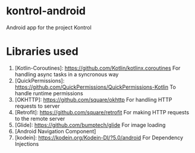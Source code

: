 # kontrol-android
Android app for the project Kontrol

# Libraries used

1. [Kotlin-Coroutines]: https://github.com/Kotlin/kotlinx.coroutines For handling async tasks in a syncronous way 
2. [QuickPermissions]: https://github.com/QuickPermissions/QuickPermissions-Kotlin To handle runtime permissions
3. [OKHTTP]: https://github.com/square/okhttp For handling HTTP requests to server
4. [Retrofit]: https://github.com/square/retrofit For making HTTP requests to the remote server
5. [Glide]: https://github.com/bumptech/glide For image loading
6. [Android Navigation Component]
7. [kodein]: https://kodein.org/Kodein-DI/?5.0/android For Dependency Injections
